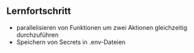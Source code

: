 ## Lernfortschritt

- parallelisieren von Funktionen um zwei Aktionen gleichzeitig durchzuführen
- Speichern von Secrets in .env-Dateien
